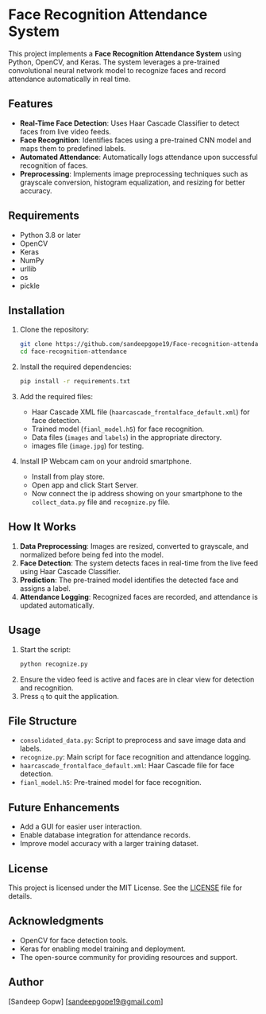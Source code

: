 # Face Recognition Attendance System

This project implements a **Face Recognition Attendance System** using Python, OpenCV, and Keras. The system leverages a pre-trained convolutional neural network model to recognize faces and record attendance automatically in real time.

## Features
- **Real-Time Face Detection**: Uses Haar Cascade Classifier to detect faces from live video feeds.
- **Face Recognition**: Identifies faces using a pre-trained CNN model and maps them to predefined labels.
- **Automated Attendance**: Automatically logs attendance upon successful recognition of faces.
- **Preprocessing**: Implements image preprocessing techniques such as grayscale conversion, histogram equalization, and resizing for better accuracy.

## Requirements
- Python 3.8 or later
- OpenCV
- Keras
- NumPy
- urllib
- os
- pickle

## Installation
1. Clone the repository:
   ```bash
   git clone https://github.com/sandeepgope19/Face-recognition-attendance-system
   cd face-recognition-attendance
   ```

2. Install the required dependencies:
   ```bash
   pip install -r requirements.txt
   ```

3. Add the required files:
   - Haar Cascade XML file (`haarcascade_frontalface_default.xml`) for face detection.
   - Trained model (`fianl_model.h5`) for face recognition.
   - Data files (`images` and `labels`) in the appropriate directory.
   - images file (`image.jpg`) for testing.

4. Install IP Webcam cam on your android smartphone.

   - Install from play store.
   - Open app and click Start Server.
   - Now connect the ip address showing on your smartphone to the `collect_data.py` file and `recognize.py` file.


## How It Works
1. **Data Preprocessing**: Images are resized, converted to grayscale, and normalized before being fed into the model.
2. **Face Detection**: The system detects faces in real-time from the live feed using Haar Cascade Classifier.
3. **Prediction**: The pre-trained model identifies the detected face and assigns a label.
4. **Attendance Logging**: Recognized faces are recorded, and attendance is updated automatically.

## Usage
1. Start the script:
   ```bash
   python recognize.py
   ```
2. Ensure the video feed is active and faces are in clear view for detection and recognition.
3. Press `q` to quit the application.

## File Structure
- `consolidated_data.py`: Script to preprocess and save image data and labels.
- `recognize.py`: Main script for face recognition and attendance logging.
- `haarcascade_frontalface_default.xml`: Haar Cascade file for face detection.
- `fianl_model.h5`: Pre-trained model for face recognition.

## Future Enhancements
- Add a GUI for easier user interaction.
- Enable database integration for attendance records.
- Improve model accuracy with a larger training dataset.

## License
This project is licensed under the MIT License. See the [LICENSE](LICENSE) file for details.

## Acknowledgments
- OpenCV for face detection tools.
- Keras for enabling model training and deployment.
- The open-source community for providing resources and support.

## Author
[Sandeep Gopw]
[sandeepgope19@gmail.com]
